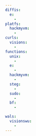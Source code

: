 ```yaml
---
diffis:
  e:
    -
platfs:
  hackmyvm:
    -
curls:
  visions:
    -
functions:
  unix:
    -
  e:
    -
  hackmyvm:
    -
  steg:
    -
  sudo:
    -
  bf:
    -

wals:
  visionswu:
    -
---
```


